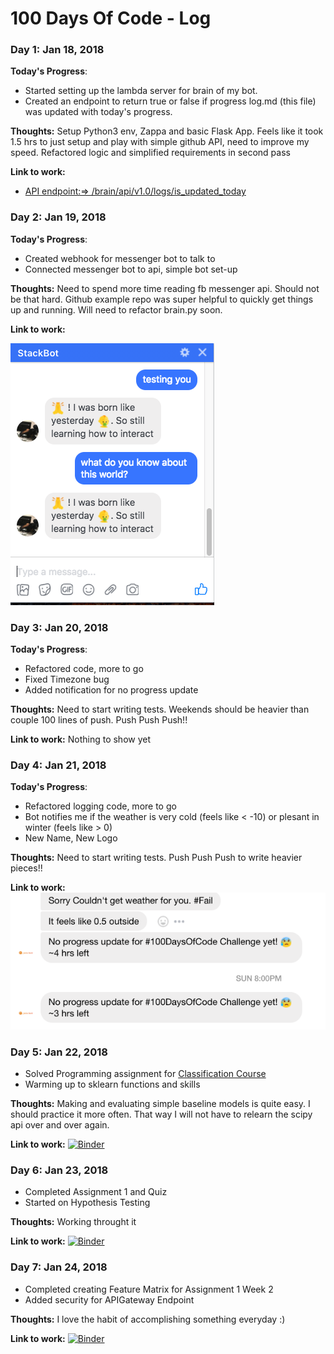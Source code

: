 # 100 Days Of Code - Log

### Day 1: Jan 18, 2018

**Today's Progress**:

- Started setting up the lambda server for brain of my bot.
- Created an endpoint to return true or false if progress log.md (this file) was updated with today's progress.

**Thoughts:** Setup Python3 env, Zappa and basic Flask App. Feels like it took 1.5 hrs to just setup and play with simple github API, need to improve my speed. Refactored logic and simplified requirements in second pass

**Link to work:**

- [API endpoint:=> /brain/api/v1.0/logs/is_updated_today](https://6kvjel14vk.execute-api.us-east-1.amazonaws.com/dev/brain/api/v1.0/logs/is_updated_today)


### Day 2: Jan 19, 2018

**Today's Progress**:

- Created webhook for messenger bot to talk to
- Connected messenger bot to api, simple bot set-up

**Thoughts:** Need to spend more time reading fb messenger api. Should not be that hard. Github example repo was super helpful to quickly get things up and running. Will need to refactor brain.py soon.

**Link to work:**

![Stackbot](images/screenshot_19_01_18.png)


### Day 3: Jan 20, 2018

**Today's Progress**:

- Refactored code, more to go
- Fixed Timezone bug
- Added notification for no progress update

**Thoughts:** Need to start writing tests. Weekends should be heavier than couple 100 lines of push. Push Push Push!!

**Link to work:** Nothing to show yet


### Day 4: Jan 21, 2018

**Today's Progress**:

- Refactored logging code, more to go
- Bot notifies me if the weather is very cold (feels like < -10) or plesant in winter (feels like > 0)
- New Name, New Logo

**Thoughts:** Need to start writing tests. Push Push Push to write heavier pieces!!

**Link to work:** ![JainBot](images/screenshot_21_01_18.png)

### Day 5: Jan 22, 2018

- Solved Programming assignment for [Classification Course](https://www.coursera.org/learn/ml-classification)
- Warming up to sklearn functions and skills

**Thoughts:** Making and evaluating simple baseline models is quite easy. I should practice it more often. That way I will not have to relearn the scipy api over and over again.

**Link to work:** [![Binder](https://mybinder.org/badge.svg)](https://mybinder.org/v2/gh/nehiljain/uw_ml.git/master?filepath=classification%2Fweek_1.ipynb)

### Day 6: Jan 23, 2018

- Completed Assignment 1 and Quiz
- Started on Hypothesis Testing

**Thoughts:** Working throught it

**Link to work:** [![Binder](https://mybinder.org/badge.svg)](https://mybinder.org/v2/gh/nehiljain/uw_ml.git/master?filepath=classification%2Fweek_1.ipynb)


### Day 7: Jan 24, 2018

- Completed creating Feature Matrix for Assignment 1 Week 2
- Added security for APIGateway Endpoint

**Thoughts:** I love the habit of accomplishing something everyday :)

**Link to work:** [![Binder](https://mybinder.org/badge.svg)](https://mybinder.org/v2/gh/nehiljain/uw_ml.git/master?filepath=classification%2Fweek_2.ipynb)


